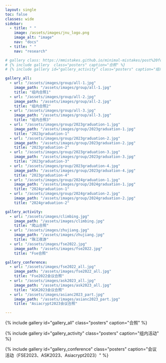 ```yaml
---
layout: single
toc: false
classes: wide
sidebar:
  - title: " "
    image: /assets/images/jnu_logo.png
    image_alt: "image"
    nav: "docs"
  - title: " "
    nav: "research"

# gallery class: https://mmistakes.github.io/minimal-mistakes/post%20formats/post-gallery/
# {% include gallery  class="posters" caption="合照" %}
# {% include gallery id="gallery_activity” class="posters" caption="组内活动" %}

gallery_all:
  - url: "/assets/images/group/all-1.jpg"
    image_path: "/assets/images/group/all-1.jpg"
    title: "组内合照1"
  - url: "/assets/images/group/all-2.jpg"
    image_path: "/assets/images/group/all-2.jpg"
    title: "组内合照2"
  - url: "/assets/images/group/all-3.jpg"
    image_path: "/assets/images/group/all-3.jpg"
    title: "组内合照3"
  - url: "/assets/images/group/2023graduation-1.jpg"
    image_path: "/assets/images/group/2023graduation-1.jpg"
    title: "2023graduation-1"
  - url: "/assets/images/group/2023graduation-2.jpg"
    image_path: "/assets/images/group/2023graduation-2.jpg"
    title: "2023graduation-2"
  - url: "/assets/images/group/2023graduation-3.jpg"
    image_path: "/assets/images/group/2023graduation-3.jpg"
    title: "2023graduation-3"
  - url: "/assets/images/group/2023graduation-4.jpg"
    image_path: "/assets/images/group/2023graduation-4.jpg"
    title: "2023graduation-4"
  - url: "/assets/images/group/2024graduation-1.jpg"
    image_path: "/assets/images/group/2024graduation-1.jpg"
    title: "2024graduation-1"
  - url: "/assets/images/group/2024graduation-2.jpg"
    image_path: "/assets/images/group/2024graduation-2.jpg"
    title: "2024graduation-2"  

gallery_activity:
  - url: "/assets/images/climbing.jpg"
    image_path: "/assets/images/climbing.jpg"
    title: "爬山合照"
  - url: "/assets/images/zhujiang.jpg"
    image_path: "/assets/images/zhujiang.jpg"
    title: "珠江夜游"
  - url: "/assets/images/fse2022.jpg"
    image_path: "/assets/images/fse2022.jpg"
    title: "Fse合照"

gallery_conference:
  - url: "/assets/images/fse2022_all.jpg"
    image_path: "/assets/images/fse2022_all.jpg"
    title: "Fse2022会议合照"
  - url: "/assets/images/ask2023_all.jpg"
    image_path: "/assets/images/ask2023_all.jpg"
    title: "ASK2023会议合照"
  - url: "/assets/images/asianc2023_part.jpg"
    image_path: "/assets/images/asianc2023_part.jpg"
    title: "Asiacrypt2023会议合照"

---
```



{% include gallery id="gallery_all" class="posters" caption="合照" %}

{% include gallery id="gallery_activity" class="posters" caption="组内活动" %}

{% include gallery id="gallery_conference" class="posters" caption="会议活动（FSE2023、ASK2023、Asiacrypt2023）" %}
